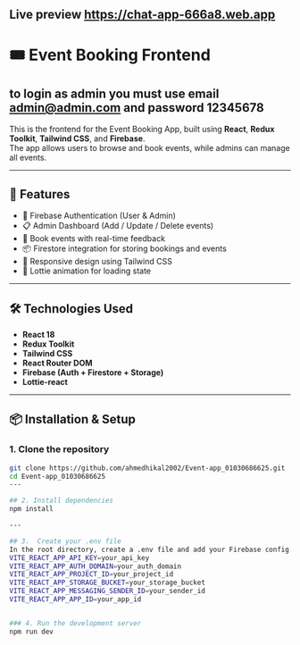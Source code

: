 ## Live preview https://chat-app-666a8.web.app

# 🎟️ Event Booking Frontend
## to login as admin you must use email admin@admin.com and password 12345678

This is the frontend for the Event Booking App, built using **React**, **Redux Toolkit**, **Tailwind CSS**, and **Firebase**.  
The app allows users to browse and book events, while admins can manage all events.

---

## 🚀 Features

- 🔐 Firebase Authentication (User & Admin)
- 📋 Admin Dashboard (Add / Update / Delete events)
- 🛒 Book events with real-time feedback
- 📦 Firestore integration for storing bookings and events
- 🎨 Responsive design using Tailwind CSS
- 🔄 Lottie animation for loading state

---

## 🛠️ Technologies Used

- **React 18**
- **Redux Toolkit**
- **Tailwind CSS**
- **React Router DOM**
- **Firebase (Auth + Firestore + Storage)**
- **Lottie-react**

---
## 📦 Installation & Setup

### 1. Clone the repository

```bash
git clone https://github.com/ahmedhikal2002/Event-app_01030686625.git
cd Event-app_01030686625
---

## 2. Install dependencies
npm install

---

## 3.  Create your .env file
In the root directory, create a .env file and add your Firebase config:
VITE_REACT_APP_API_KEY=your_api_key
VITE_REACT_APP_AUTH_DOMAIN=your_auth_domain
VITE_REACT_APP_PROJECT_ID=your_project_id
VITE_REACT_APP_STORAGE_BUCKET=your_storage_bucket
VITE_REACT_APP_MESSAGING_SENDER_ID=your_sender_id
VITE_REACT_APP_APP_ID=your_app_id


### 4. Run the development server
npm run dev

